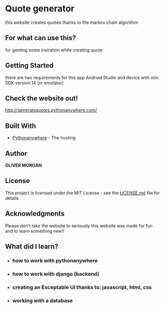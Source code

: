 # Quote generator
this website creates quotes thanks to the markov chain algorithm

## For what can use this?
for genting some insiration while creating quote

## Getting Started
there are two requirements for this app Android Studio and device with min. SDK version 14 (or emulator)


## Check the website out!
http://generatequotes.pythonanywhere.com/



## Built With

* [Pythonanywhere](https://www.pythonanywhere.com/) - The hosting



## Author

**OLIVER MORGAN**

## License

This project is licensed under the MIT License - see the [LICENSE.md](LICENSE.md) file for details

## Acknowledgments

Please don't take the website to seriously this website was made for fun and to learn something new!!

## What did I learn? 
* ### how to work with pythonanywhere 
* ### how to work with django (backend)
* ### creating an Exceptable UI thanks to: javascript, html, css
* ### working with a database

